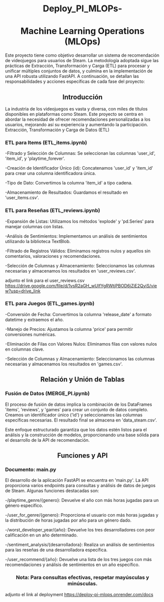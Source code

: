 <h1 align=center>Deploy_PI_MLOPs-  

### <h1 align=center>Machine Learning Operations (MLOps)

Este proyecto tiene como objetivo desarrollar un sistema de recomendación de videojuegos para usuarios de Steam. La metodología adoptada sigue las prácticas de Extracción, Transformación y Carga (ETL) para procesar y unificar múltiples conjuntos de datos, y culmina en la implementación de una API robusta utilizando FastAPI. A continuación, se detallan las responsabilidades y acciones específicas de cada fase del proyecto:

### <h2 align=center>Introducción

La industria de los videojuegos es vasta y diversa, con miles de títulos disponibles en plataformas como Steam. Este proyecto se centra en abordar la necesidad de ofrecer recomendaciones personalizadas a los usuarios, mejorando así su experiencia y aumentando la participación.
Extracción, Transformación y Carga de Datos (ETL)
### <h3 align=left>ETL para Items (ETL_items.ipynb)

-Filtrado y Selección de Columnas: Se seleccionan las columnas 'user_id', 'item_id', y 'playtime_forever'.

-Creación de Identificador Único (id): Concatenamos 'user_id' y 'item_id' para crear una columna identificadora única.

-Tipo de Dato: Convertimos la columna 'item_id' a tipo cadena.

-Almacenamiento de Resultados: Guardamos el resultado en 'user_items.csv'.

### <h3 align=left>ETL para Reseñas (ETL_reviews.ipynb)

-Expansión de Listas: Utilizamos los métodos 'explode' y 'pd.Series' para manejar columnas con listas.

-Análisis de Sentimientos: Implementamos un análisis de sentimientos utilizando la biblioteca TextBlob.

-Filtrado de Registros Válidos: Eliminamos registros nulos y aquellos sin comentarios, valoraciones y recomendaciones.

-Selección de Columnas y Almacenamiento: Seleccionamos las columnas necesarias y almacenamos los resultados en 'user_reviews.csv'.

adjunto el link para el user_reviews.csv https://drive.google.com/file/d/1vsR2aGH_wUlfYgRWtjPBOD6jZiE2QyiS/view?usp=drive_link

### <h3 align=left>ETL para Juegos (ETL_games.ipynb)

-Conversión de Fecha: Convertimos la columna 'release_date' a formato datetime y extraemos el año.

-Manejo de Precios: Ajustamos la columna 'price' para permitir conversiones numéricas.

-Eliminación de Filas con Valores Nulos: Eliminamos filas con valores nulos en columnas clave.

-Selección de Columnas y Almacenamiento: Seleccionamos las columnas necesarias y almacenamos los resultados en 'games.csv'.

### <h2 align=center>Relación y Unión de Tablas
### <h3 align=left>Fusión de Datos (MERGE_PI.ipynb)

El proceso de fusión de datos implica la combinación de los DataFrames 'items', 'reviews', y 'games' para crear un conjunto de datos completo. Creamos un identificador único ('id') y seleccionamos las columnas específicas necesarias. El resultado final se almacena en 'data_steam.csv'.

Este enfoque estructurado garantiza que los datos estén listos para el análisis y la construcción de modelos, proporcionando una base sólida para el desarrollo de la API de recomendación.


### <h2 align=center>Funciones y API
### <h3 align=left>Documento: main.py

El desarrollo de la aplicación FastAPI se encuentra en 'main.py'. La API proporciona varios endpoints para consultas y análisis de datos de juegos de Steam. Algunas funciones destacadas son:

-/playtime_genre/{genero}: Devuelve el año con más horas jugadas para un género específico.

-/user_for_genre/{genero}: Proporciona el usuario con más horas jugadas y la distribución de horas jugadas por año para un género dado.

-/worst_developer_year/{año}: Devuelve los tres desarrolladores con peor calificación en un año determinado.

-/sentiment_analysis/{desarrolladora}: Realiza un análisis de sentimientos para las reseñas de una desarrolladora específica.

-/user_recommend/{año}: Devuelve una lista de los tres juegos con más recomendaciones y análisis de sentimientos en un año específico.

### <h3 align=center>Nota: Para consultas efectivas, respetar mayúsculas y minúsculas.

adjunto el link al deployment https://deploy-pi-mlops.onrender.com/docs

